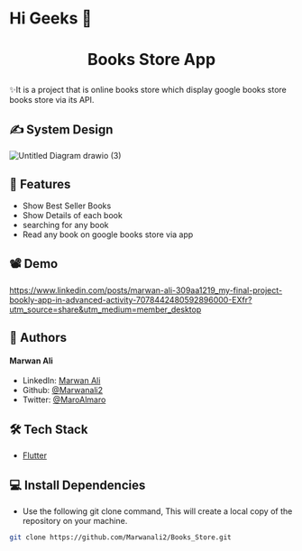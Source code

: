 # Hi Geeks 👋
# <p align="center">Books Store App</p>
  
✨It is a project that is online books  store which display google books store books store via its API.

## ✍ System Design

![Untitled Diagram drawio (3)](https://github.com/Marwanali2/Books_Store/assets/104406542/709625c5-eb34-4ebb-8125-893c5a9e4d3e)
        
## 🧐 Features    
- Show Best Seller Books
- Show Details of each book
- searching for any book
- Read any book on google books store via app

## 📽 Demo     

https://www.linkedin.com/posts/marwan-ali-309aa1219_my-final-project-bookly-app-in-advanced-activity-7078442480592896000-EXfr?utm_source=share&utm_medium=member_desktop


## 🙇 Authors
#### Marwan Ali
- LinkedIn: [Marwan Ali](https://www.linkedin.com/in/marwan-ali-309aa1219/)
- Github: [@Marwanali2](https://github.com/Marwanali2)
- Twitter: [@MaroAlmaro](https://x.com/MaroAlmaro)        
 

## 🛠️ Tech Stack
- [Flutter](https://flutter.dev/)


 ## 💻 Install Dependencies    
- Use the following git clone command, This will create a local copy of the repository on your machine.
```bash
git clone https://github.com/Marwanali2/Books_Store.git
```

        
